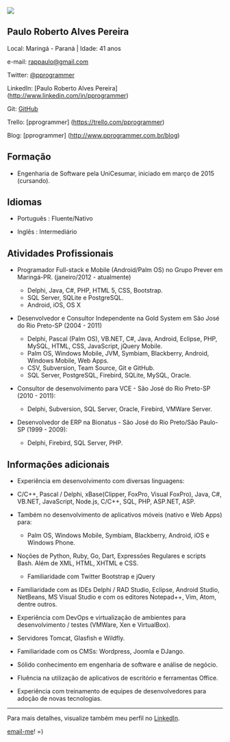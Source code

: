 <img src="http://m.c.lnkd.licdn.com/mpr/mpr/shrinknp_200_200/p/1/000/27b/189/0769e3d.jpg" />

## Paulo Roberto Alves Pereira

Local: Maringá - Paraná | Idade: 41 anos

e-mail: rappaulo@gmail.com


Twitter: [@pprogrammer](http://twitter.com/pprogrammer "Paulo no Twitter")

LinkedIn: [Paulo Roberto Alves Pereira] (http://www.linkedin.com/in/pprogrammer)

Git: [GitHub](https://github.com/pprogrammer)

Trello: [pprogrammer] (https://trello.com/pprogrammer)

Blog: [pprogrammer] (http://www.pprogrammer.com.br/blog)



## Formação
* Engenharia de Software pela UniCesumar, iniciado em março de 2015 (cursando).



## Idiomas
*  Português : Fluente/Nativo

*  Inglês : Intermediário



## Atividades Profissionais
* Programador Full-stack e Mobile (Android/Palm OS) no Grupo Prever em Maringá-PR. (janeiro/2012 - atualmente)
	- Delphi, Java, C#, PHP, HTML 5, CSS, Bootstrap.
	- SQL Server, SQLite e PostgreSQL.
	- Android, iOS, OS X


* Desenvolvedor e Consultor Independente na Gold System em São José do Rio Preto-SP (2004 - 2011)
	- Delphi, Pascal (Palm OS), VB.NET, C#, Java, Android, Eclipse, PHP, MySQL, HTML, CSS, JavaScript, jQuery Mobile.
	- Palm OS, Windows Mobile, JVM, Symbiam, Blackberry, Android, Windows Mobile, Web Apps.
	- CSV, Subversion, Team Source, Git e GitHub.
	- SQL Server, PostgreSQL, Firebird, SQLite, MySQL, Oracle.


*  Consultor de desenvolvimento para VCE - São José do Rio Preto-SP (2010 - 2011):
	- Delphi, Subversion, SQL Server, Oracle, Firebird, VMWare Server.


*  Desenvolvedor de ERP na Bionatus - São José do Rio Preto/São Paulo-SP (1999 - 2009):
	- Delphi, Firebird, SQL Server, PHP.



## Informações adicionais
*  Experiência em desenvolvimento com diversas linguagens:
  - C/C++, Pascal / Delphi, xBase(Clipper, FoxPro, Visual FoxPro), Java, C#, VB.NET, JavaScript, Node.js,  C/C++, SQL, PHP, ASP.NET, ASP.


* Também no desenvolvimento de aplicativos móveis (nativo e Web Apps)
para:
  - Palm OS, Windows Mobile, Symbiam, Blackberry, Android, iOS e  Windows Phone.

*  Noções de Python, Ruby, Go, Dart, Expressões Regulares e scripts Bash. Além de XML, HTML, XHTML e CSS.
  	- Familiaridade com Twitter Bootstrap e jQuery

*  Familiaridade com as IDEs Delphi / RAD Studio, Eclipse, Android Studio, NetBeans, MS Visual Studio e com os editores Notepad++, Vim, Atom, dentre outros.

* Experiência com DevOps e virtualização de ambientes para desenvolvimento / testes (VMWare, Xen e VirtualBox).

* Servidores Tomcat, Glasfish e Wildfly.

*  Familiaridade com os CMSs: Wordpress, Joomla e DJango.

*  Sólido conhecimento em engenharia de software e análise de negócio.


*  Fluência na utilização de aplicativos de escritório e ferramentas Office.  

*  Experiência com treinamento de equipes de desenvolvedores para adoção de novas tecnologias.


---


Para mais detalhes, visualize também meu perfil no [LinkedIn](http://www.linkedin.com/in/pprogrammer "Paulo no LinkedIn").


[email-me](https://mail.google.com/mail/u/0/?view=cm&fs=1&tf=1&to=rappaulo@gmail.com "Enviar email")!    =)
